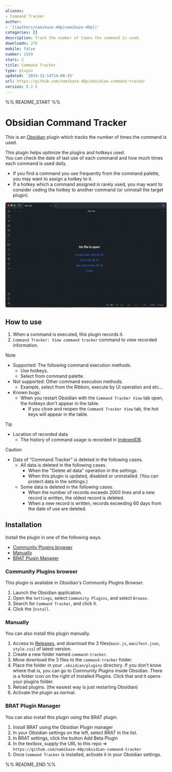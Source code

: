 ```yaml
---
aliases:
- Command Tracker
author:
- '[[authors/namikaze-40p|namikaze-40p]]'
categories: []
description: Track the number of times the command is used.
downloads: 279
mobile: false
number: 1929
stars: 2
title: Command Tracker
type: plugin
updated: '2024-12-14T14:00:35'
url: https://github.com/namikaze-40p/obsidian-command-tracker
version: 0.2.5
---
```


%% README_START %%

# Obsidian Command Tracker

This is an [Obsidian](https://obsidian.md/) plugin which tracks the number of times the command is used.

This plugin helps optimize the plugins and hotkeys used.  
You can check the date of last use of each command and how much times each command is used daily.

- If you find a command you use frequently from the command palette, you may want to assign a hotkey to it.
- If a hotkey which a command assigned is rarely used, you may want to consider ceding the hotkey to another command (or uninstall the target plugin).

![demo](https://raw.githubusercontent.com/namikaze-40p/obsidian-command-tracker/main/demo/command-tracker-view.gif)

## How to use

1. When a command is executed, this plugin records it.
1. `Command Tracker: View command tracker` command to view recorded information.

> [!NOTE]
>
> - Supported: The following command execution methods.
>   - Use hotkeys.
>   - Select from command palette.
> - Not supported: Other command execution methods.
>   - Example, select from the Ribbon, execute by UI operation and etc...
> - Known bugs:
>   - When you restart Obsidian with the `Command Tracker View` tab open, the hotkeys don't appear in the table.
>     - If you close and reopen the `Command Tracker View` tab, the hot keys will appear in the table.

> [!TIP]
>
> - Location of recorded data
>   - The history of command usage is recorded in [IndexedDB](https://developer.mozilla.org/en-US/docs/Web/API/IndexedDB_API/Basic_Terminology).

> [!CAUTION]
>
> - Data of “Command Tracker” is deleted in the following cases.
>   - All data is deleted in the following cases.
>     - When the "Delete all data" operation in the settings.
>     - When this plugin is updated, disabled or uninstalled. (You can protect data in the settings.)
>   - Some data is deleted in the following cases.
>     - When the number of records exceeds 2000 lines and a new record is written, the oldest record is deleted.
>     - When a new record is written, records exceeding 60 days from the date of use are deleted.

## Installation

Install the plugin in one of the following ways.

- [Community Plugins browser](#community-plugins-browser)
- [Manually](#manually)
- [BRAT Plugin Manager](#brat-plugin-manager)

### Community Plugins browser

This plugin is available in Obsidian's Community Plugins Browser.

1. Launch the Obsidian application.
1. Open the `Settings`, select `Community Plugins`, and select `Browse`.
1. Search for `Command Tracker`, and click it.
1. Click the `Install`.

### Manually

You can also install this plugin manually.

1. Access to [Releases](https://github.com/namikaze-40p/obsidian-command-tracker/releases), and download the 3 files(`main.js`, `manifest.json`, `style.css`) of latest version.
1. Create a new folder named `command-tracker`.
1. Move download the 3 files to the `command-tracker` folder.
1. Place the folder in your `.obsidian/plugins` directory. If you don't know where that is, you can go to Community Plugins inside Obsidian. There is a folder icon on the right of Installed Plugins. Click that and it opens your plugins folder.
1. Reload plugins. (the easiest way is just restarting Obsidian)
1. Activate the plugin as normal.

### BRAT Plugin Manager

You can also install this plugin using the BRAT plugin.

1. Install BRAT using the Obsidian Plugin manager
1. In your Obsidian settings on the left, select BRAT in the list.
1. In BRAT settings, click the button Add Beta Plugin
1. In the textbox, supply the URL to this repo => `https://github.com/namikaze-40p/obsidian-command-tracker`
1. Once `Command Tracker` is installed, activate it in your Obsidian settings.


%% README_END %%